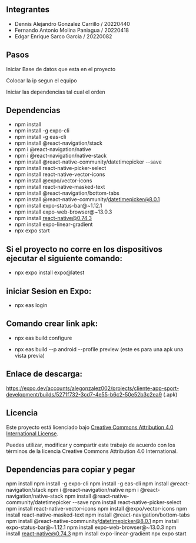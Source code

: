 ﻿## Integrantes

* Dennis Alejandro Gonzalez Carrillo / 20220440
* Fernando Antonio Molina Paniagua / 20220418
* Edgar Enrique Sarco Garcia / 20220082

## Pasos

Iniciar Base de datos que esta en el proyecto

Colocar la ip segun el equipo 

Iniciar las dependencias tal cual el orden 


## Dependencias

* npm install
* npm install -g expo-cli
* npm install -g eas-cli
* npm install @react-navigation/stack
* npm i @react-navigation/native
* npm i @react-navigation/native-stack
* npm install @react-native-community/datetimepicker --save
* npm install react-native-picker-select
* npm install react-native-vector-icons
* npm install @expo/vector-icons
* npm install react-native-masked-text
* npm install @react-navigation/bottom-tabs
* npm install @react-native-community/datetimepicker@8.0.1
* npm install expo-status-bar@~1.12.1
* npm install expo-web-browser@~13.0.3
* npm install react-native@0.74.3
* npm install expo-linear-gradient
* npx expo start

## Si el proyecto no corre en los dispositivos ejecutar el siguiente comando:

* npx expo install expo@latest

## iniciar Sesion en Expo:

* npx eas login

## Comando crear link apk:

* npx eas build:configure

* npx eas build --p android --profile preview (este es para una apk una vista previa)

## Enlace de descarga:

https://expo.dev/accounts/alegonzalez002/projects/cliente-app-sport-development/builds/5271f732-3cd7-4e55-b6c2-50e52b3c2ea9 (.apk)

## Licencia

Este proyecto está licenciado bajo [Creative Commons Attribution 4.0 International License](https://creativecommons.org/licenses/by/4.0/legalcode).

Puedes utilizar, modificar y compartir este trabajo de acuerdo con los términos de la licencia Creative Commons Attribution 4.0 International.

## Dependencias para copiar y pegar

npm install
npm install -g expo-cli
npm install -g eas-cli
npm install @react-navigation/stack
npm i @react-navigation/native
npm i @react-navigation/native-stack
npm install @react-native-community/datetimepicker --save
npm install react-native-picker-select
npm install react-native-vector-icons
npm install @expo/vector-icons
npm install react-native-masked-text
npm install @react-navigation/bottom-tabs
npm install @react-native-community/datetimepicker@8.0.1
npm install expo-status-bar@~1.12.1
npm install expo-web-browser@~13.0.3
npm install react-native@0.74.3
npm install expo-linear-gradient
npx expo start